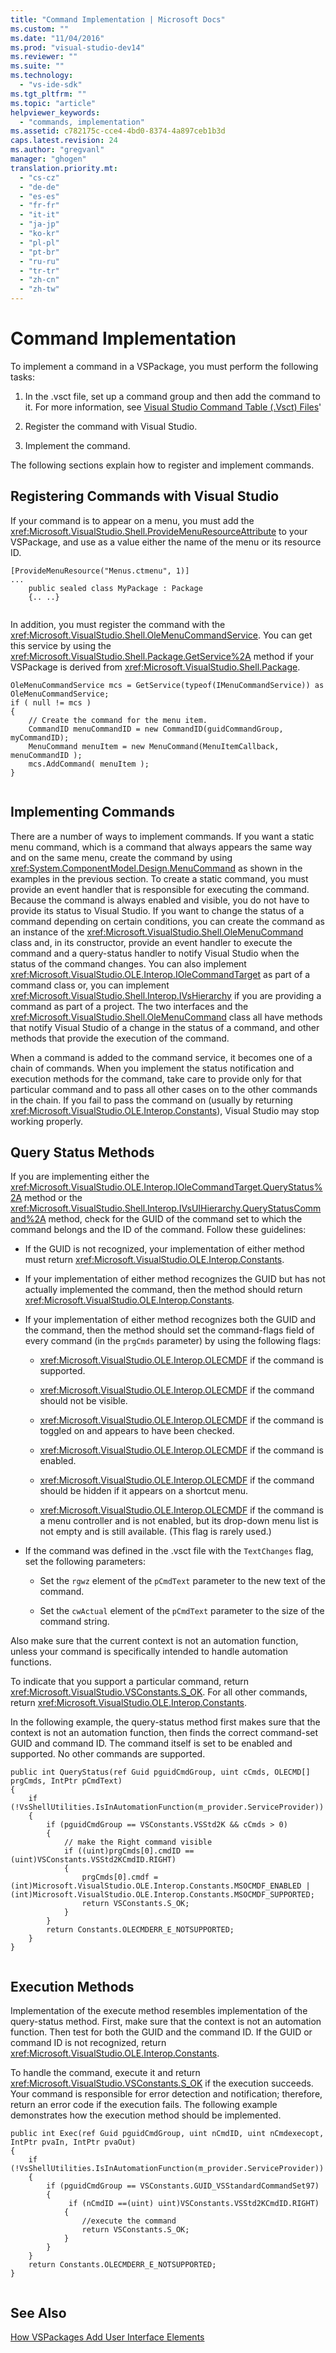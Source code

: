```yaml
---
title: "Command Implementation | Microsoft Docs"
ms.custom: ""
ms.date: "11/04/2016"
ms.prod: "visual-studio-dev14"
ms.reviewer: ""
ms.suite: ""
ms.technology: 
  - "vs-ide-sdk"
ms.tgt_pltfrm: ""
ms.topic: "article"
helpviewer_keywords: 
  - "commands, implementation"
ms.assetid: c782175c-cce4-4bd0-8374-4a897ceb1b3d
caps.latest.revision: 24
ms.author: "gregvanl"
manager: "ghogen"
translation.priority.mt: 
  - "cs-cz"
  - "de-de"
  - "es-es"
  - "fr-fr"
  - "it-it"
  - "ja-jp"
  - "ko-kr"
  - "pl-pl"
  - "pt-br"
  - "ru-ru"
  - "tr-tr"
  - "zh-cn"
  - "zh-tw"
---
```

# Command Implementation
To implement a command in a VSPackage, you must perform the following tasks:  
  
1.  In the .vsct file, set up a command group and then add the command to it. For more information, see [Visual Studio Command Table (.Vsct) Files](../../extensibility/internals/visual-studio-command-table-dot-vsct-files.md)'  
  
2.  Register the command with Visual Studio.  
  
3.  Implement the command.  
  
 The following sections explain how to register and implement commands.  
  
## Registering Commands with Visual Studio  
 If your command is to appear on a menu, you must add the <xref:Microsoft.VisualStudio.Shell.ProvideMenuResourceAttribute> to your VSPackage, and use as a value either the name of the menu or its resource ID.  
  
```  
[ProvideMenuResource("Menus.ctmenu", 1)]  
...  
    public sealed class MyPackage : Package  
    {.. ..}  
  
```  
  
 In addition, you must register the command with the <xref:Microsoft.VisualStudio.Shell.OleMenuCommandService>. You can get this service by using the <xref:Microsoft.VisualStudio.Shell.Package.GetService%2A> method if your VSPackage is derived from <xref:Microsoft.VisualStudio.Shell.Package>.  
  
```  
OleMenuCommandService mcs = GetService(typeof(IMenuCommandService)) as OleMenuCommandService;  
if ( null != mcs )  
{  
    // Create the command for the menu item.  
    CommandID menuCommandID = new CommandID(guidCommandGroup, myCommandID);  
    MenuCommand menuItem = new MenuCommand(MenuItemCallback, menuCommandID );  
    mcs.AddCommand( menuItem );  
}  
  
```  
  
## Implementing Commands  
 There are a number of ways to implement commands. If you want a static menu command, which is a command that always appears the same way and on the same menu, create the command by using <xref:System.ComponentModel.Design.MenuCommand> as shown in the examples in the previous section. To create a static command, you must provide an event handler that is responsible for executing the command. Because the command is always enabled and visible, you do not have to provide its status to Visual Studio. If you want to change the status of a command depending on certain conditions, you can create the command as an instance of the <xref:Microsoft.VisualStudio.Shell.OleMenuCommand> class and, in its constructor, provide an event handler to execute the command and a query-status handler to notify Visual Studio when the status of the command changes. You can also implement <xref:Microsoft.VisualStudio.OLE.Interop.IOleCommandTarget> as part of a command class or, you can implement <xref:Microsoft.VisualStudio.Shell.Interop.IVsHierarchy> if you are providing a command as part of a project. The two interfaces and the <xref:Microsoft.VisualStudio.Shell.OleMenuCommand> class all have methods that notify Visual Studio of a change in the status of a command, and other methods that provide the execution of the command.  
  
 When a command is added to the command service, it becomes one of a chain of commands. When you implement the status notification and execution methods for the command, take care to provide only for that particular command and to pass all other cases on to the other commands in the chain. If you fail to pass the command on (usually by returning <xref:Microsoft.VisualStudio.OLE.Interop.Constants>), Visual Studio may stop working properly.  
  
## Query Status Methods  
 If you are implementing either the <xref:Microsoft.VisualStudio.OLE.Interop.IOleCommandTarget.QueryStatus%2A> method or the <xref:Microsoft.VisualStudio.Shell.Interop.IVsUIHierarchy.QueryStatusCommand%2A> method, check for the GUID of the command set to which the command belongs and the ID of the command. Follow these guidelines:  
  
-   If the GUID is not recognized, your implementation of either method must return <xref:Microsoft.VisualStudio.OLE.Interop.Constants>.  
  
-   If your implementation of either method recognizes the GUID but has not actually implemented the command, then the method should return <xref:Microsoft.VisualStudio.OLE.Interop.Constants>.  
  
-   If your implementation of either method recognizes both the GUID and the command, then the method should set the command-flags field of every command (in the `prgCmds` parameter) by using the following flags:  
  
    -   <xref:Microsoft.VisualStudio.OLE.Interop.OLECMDF> if the command is supported.  
  
    -   <xref:Microsoft.VisualStudio.OLE.Interop.OLECMDF> if the command should not be visible.  
  
    -   <xref:Microsoft.VisualStudio.OLE.Interop.OLECMDF> if the command is toggled on and appears to have been checked.  
  
    -   <xref:Microsoft.VisualStudio.OLE.Interop.OLECMDF> if the command is enabled.  
  
    -   <xref:Microsoft.VisualStudio.OLE.Interop.OLECMDF> if the command should be hidden if it appears on a shortcut menu.  
  
    -   <xref:Microsoft.VisualStudio.OLE.Interop.OLECMDF> if the command is a menu controller and is not enabled, but its drop-down menu list is not empty and is still available. (This flag is rarely used.)  
  
-   If the command was defined in the .vsct file with the `TextChanges` flag, set the following parameters:  
  
    -   Set the `rgwz` element of the `pCmdText` parameter to the new text of the command.  
  
    -   Set the `cwActual` element of the `pCmdText` parameter to the size of the command string.  
  
 Also make sure that the current context is not an automation function, unless your command is specifically intended to handle automation functions.  
  
 To indicate that you support a particular command, return <xref:Microsoft.VisualStudio.VSConstants.S_OK>. For all other commands, return <xref:Microsoft.VisualStudio.OLE.Interop.Constants>.  
  
 In the following example, the query-status method first makes sure that the context is not an automation function, then finds the correct command-set GUID and command ID. The command itself is set to be enabled and supported. No other commands are supported.  
  
```  
public int QueryStatus(ref Guid pguidCmdGroup, uint cCmds, OLECMD[] prgCmds, IntPtr pCmdText)  
{  
    if (!VsShellUtilities.IsInAutomationFunction(m_provider.ServiceProvider))  
    {  
        if (pguidCmdGroup == VSConstants.VSStd2K && cCmds > 0)  
        {  
            // make the Right command visible   
            if ((uint)prgCmds[0].cmdID == (uint)VSConstants.VSStd2KCmdID.RIGHT)  
            {  
                prgCmds[0].cmdf = (int)Microsoft.VisualStudio.OLE.Interop.Constants.MSOCMDF_ENABLED | (int)Microsoft.VisualStudio.OLE.Interop.Constants.MSOCMDF_SUPPORTED;  
                return VSConstants.S_OK;  
            }  
        }  
        return Constants.OLECMDERR_E_NOTSUPPORTED;  
    }  
}  
  
```  
  
## Execution Methods  
 Implementation of the execute method resembles implementation of the query-status method. First, make sure that the context is not an automation function. Then test for both the GUID and the command ID. If the GUID or command ID is not recognized, return <xref:Microsoft.VisualStudio.OLE.Interop.Constants>.  
  
 To handle the command, execute it and return <xref:Microsoft.VisualStudio.VSConstants.S_OK> if the execution succeeds. Your command is responsible for error detection and notification; therefore, return an error code if the execution fails. The following example demonstrates how the execution method should be implemented.  
  
```  
public int Exec(ref Guid pguidCmdGroup, uint nCmdID, uint nCmdexecopt, IntPtr pvaIn, IntPtr pvaOut)  
{  
    if (!VsShellUtilities.IsInAutomationFunction(m_provider.ServiceProvider))  
    {  
        if (pguidCmdGroup == VSConstants.GUID_VSStandardCommandSet97)  
        {  
             if (nCmdID ==(uint) uint)VSConstants.VSStd2KCmdID.RIGHT)  
            {  
                //execute the command  
                return VSConstants.S_OK;  
            }  
        }  
    }  
    return Constants.OLECMDERR_E_NOTSUPPORTED;  
}  
  
```  
  
## See Also  
 [How VSPackages Add User Interface Elements](../../extensibility/internals/how-vspackages-add-user-interface-elements.md)